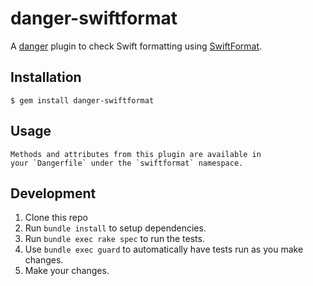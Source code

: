 # danger-swiftformat

A [danger] plugin to check Swift formatting using [SwiftFormat].

## Installation

    $ gem install danger-swiftformat

## Usage

    Methods and attributes from this plugin are available in
    your `Dangerfile` under the `swiftformat` namespace.

## Development

1. Clone this repo
2. Run `bundle install` to setup dependencies.
3. Run `bundle exec rake spec` to run the tests.
4. Use `bundle exec guard` to automatically have tests run as you make changes.
5. Make your changes.

[danger]: https://danger.systems/ruby/
[SwiftFormat]: https://github.com/nicklockwood/SwiftFormat
